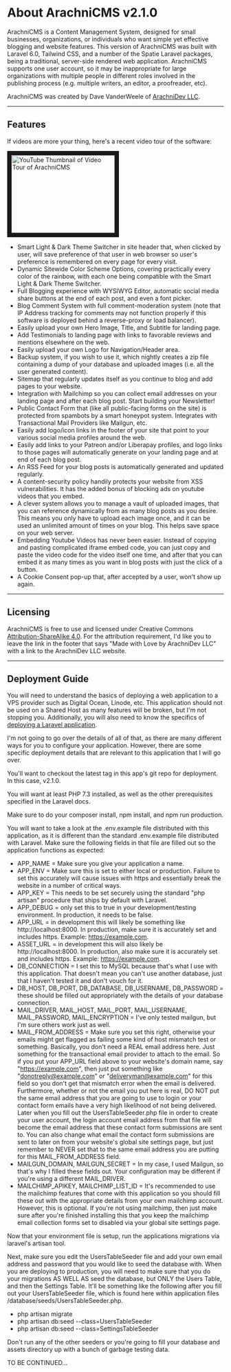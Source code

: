 # About ArachniCMS v2.1.0

ArachniCMS is a Content Management System, designed for small businesses, organizations, or individuals who want simple yet effective blogging and website features. This version of ArachniCMS was built with Laravel 6.0, Tailwind CSS, and a number of the Spatie Laravel packages, being a traditional, server-side rendered web application. ArachniCMS supports one user account, so it may be inappropriate for large organizations with multiple people in different roles involved in the publishing process (e.g. multiple writers, an editor, a proofreader, etc).

ArachniCMS was created by Dave VanderWeele of [ArachniDev LLC](https://arachni.dev).

---

## Features

If videos are more your thing, here's a recent video tour of the software:

<a href="http://www.youtube.com/watch?feature=player_embedded&v=pIgI5VkQEy8
" target="_blank"><img src="http://img.youtube.com/vi/pIgI5VkQEy8/0.jpg" 
alt="YouTube Thumbnail of Video Tour of ArachniCMS" width="240" height="180" border="10" /></a>

-   Smart Light & Dark Theme Switcher in site header that, when clicked by user, will save preference of that user in web browser so user's preference is remembered on every page for every visit.
-   Dynamic Sitewide Color Scheme Options, covering practically every color of the rainbow, with each one being compatible with the Smart Light & Dark Theme Switcher.
-   Full Blogging experience with WYSIWYG Editor, automatic social media share buttons at the end of each post, and even a font picker.
-   Blog Comment System with full comment-moderation system (note that IP Address tracking for comments may not function properly if this software is deployed behind a reverse-proxy or load balancer).
-   Easily upload your own Hero Image, Title, and Subtitle for landing page.
-   Add Testimonials to landing page with links to favorable reviews and mentions elsewhere on the web.
-   Easily upload your own Logo for Navigation/Header area.
-   Backup system, if you wish to use it, which nightly creates a zip file containing a dump of your database and uploaded images (i.e. all the user generated content).
-   Sitemap that regularly updates itself as you continue to blog and add pages to your website.
-   Integration with Mailchimp so you can collect email addresses on your landing page and after each blog post. Start building your Newsletter!
-   Public Contact Form that (like all public-facing forms on the site) is protected from spambots by a smart honeypot system. Integrates with Transactional Mail Providers like Mailgun, etc.
-   Easily add logo/icon links in the footer of your site that point to your various social media profiles around the web.
-   Easily add links to your Patreon and/or Liberapay profiles, and logo links to those pages will automatically generate on your landing page and at end of each blog post.
-   An RSS Feed for your blog posts is automatically generated and updated regularly.
-   A content-security policy handily protects your website from XSS vulnerabilities. It has the added bonus of blocking ads on youtube videos that you embed.
-   A clever system allows you to manage a vault of uploaded images, that you can reference dynamically from as many blog posts as you desire. This means you only have to upload each image once, and it can be used an unlimited amount of times on your blog. This helps save space on your web server.
-   Embedding Youtube Videos has never been easier. Instead of copying and pasting complicated iframe embed code, you can just copy and paste the video code for the video itself one time, and after that you can embed it as many times as you want in blog posts with just the click of a button.
-   A Cookie Consent pop-up that, after accepted by a user, won't show up again.

---

## Licensing

ArachniCMS is free to use and licensed under Creative Commons [Attribution-ShareAlike 4.0](https://creativecommons.org/licenses/by-sa/4.0/). For the attribution requirement, I'd like you to leave the link in the footer that says "Made with Love by ArachniDev LLC" with a link to the ArachniDev LLC website.

---

## Deployment Guide

You will need to understand the basics of deploying a web application to a VPS provider such as Digital Ocean, Linode, etc. This application should not be used on a Shared Host as many features will be broken, but I'm not stopping you. Additionally, you will also need to know the specifics of [deploying a Laravel application](https://laravel.com/docs/6.0).

I'm not going to go over the details of all of that, as there are many different ways for you to configure your application. However, there are some specific deployment details that are relevant to this application that I will go over.

You'll want to checkout the latest tag in this app's git repo for deployment. In this case, v2.1.0.

You will want at least PHP 7.3 installed, as well as the other prerequisites specified in the Laravel docs.

Make sure to do your composer install, npm install, and npm run production.

You will want to take a look at the .env.example file distributed with this application, as it is different than the standard .env.example file distributed with Laravel. Make sure the following fields in that file are filled out so the application functions as expected:

-   APP_NAME = Make sure you give your application a name.
-   APP_ENV = Make sure this is set to either local or production. Failure to set this accurately will cause issues with https and essentially break the website in a number of critical ways.
-   APP_KEY = This needs to be set securely using the standard "php artisan" procedure that ships by default with Laravel.
-   APP_DEBUG = only set this to true in your development/testing environment. In production, it needs to be false.
-   APP_URL = in development this will likely be something like http://localhost:8000. In production, make sure it is accurately set and includes https. Example: https://example.com.
-   ASSET_URL = in development this will also likely be http://localhost:8000. In production, also make sure it is accurately set and includes https. Example: https://example.com.
-   DB_CONNECTION = I set this to MySQL because that's what I use with this application. That doesn't mean you can't use another database, just that I haven't tested it and don't vouch for it.
-   DB_HOST, DB_PORT, DB_DATABASE, DB_USERNAME, DB_PASSWORD = these should be filled out appropriately with the details of your database connection.
-   MAIL_DRIVER, MAIL_HOST, MAIL_PORT, MAIL_USERNAME, MAIL_PASSWORD, MAIL_ENCRYPTION = I've only tested mailgun, but I'm sure others work just as well.
-   MAIL_FROM_ADDRESS = Make sure you set this right, otherwise your emails might get flagged as failing some kind of host mismatch test or something. Basically, you don't need a REAL email address here. Just something for the transactional email provider to attach to the email. So if you put your APP_URL field above to your website's domain name, say "https://example.com", then just put something like "donotreply@example.com" or "deliveryman@example.com" for this field so you don't get that mismatch error when the email is delivered. Furthermore, whether or not the email you put here is real, DO NOT put the same email address that you are going to use to login or your contact form emails have a very high likelihood of not being delivered. Later when you fill out the UsersTableSeeder.php file in order to create your user account, the login account email address from that file will become the email address that these contact form submissions are sent to. You can also change what email the contact form submissions are sent to later on from your website's global site settings page, but just remember to NEVER set that to the same email address you are putting for this MAIL_FROM_ADDRESS field.
-   MAILGUN_DOMAIN, MAILGUN_SECRET = In my case, I used Mailgun, so that's why I filled these fields out. Your configuration may be different if you're using a different MAIL_DRIVER.
-   MAILCHIMP_APIKEY, MAILCHIMP_LIST_ID = It's recommended to use the mailchimp features that come with this application so you should fill these out with the appropriate details from your own mailchimp account. However, this is optional. If you're not using mailchimp, then just make sure after you're finished installing this that you keep the mailchimp email collection forms set to disabled via your global site settings page.

Now that your environment file is setup, run the applications migrations via laravel's artisan tool.

Next, make sure you edit the UsersTableSeeder file and add your own email address and password that you would like to seed the database with. When you are deploying to production, you will need to make sure that you do your migrations AS WELL AS seed the database, but ONLY the Users Table, and then the Settings Table. It'll be something like the following after you fill out your UsersTableSeeder file, which is found here within application files /database/seeds/UsersTableSeeder.php.

-   php artisan migrate
-   php artisan db:seed --class=UsersTableSeeder
-   php artisan db:seed --class=SettingsTableSeeder

Don't run any of the other seeders or you're going to fill your database and assets directory up with a bunch of garbage testing data.

TO BE CONTINUED...

